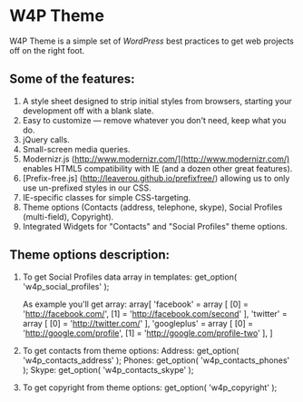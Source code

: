 #  W4P Theme

W4P Theme is a simple set of *WordPress* best practices to get web projects off on the right foot.

## Some of the features:

1. A style sheet designed to strip initial styles from browsers, starting your development off with a blank slate.
2. Easy to customize — remove whatever you don't need, keep what you do.
3. jQuery calls.
4. Small-screen media queries.
5. Modernizr.js (http://www.modernizr.com/](http://www.modernizr.com/) enables HTML5 compatibility with IE (and a dozen other great features).
6. [Prefix-free.js] (http://leaverou.github.io/prefixfree/) allowing us to only use un-prefixed styles in our CSS.
7. IE-specific classes for simple CSS-targeting.
8. Theme options (Contacts (address, telephone, skype), Social Profiles (multi-field), Copyright).
9. Integrated Widgets for "Contacts" and "Social Profiles" theme options.

## Theme options description:
1. To get Social Profiles data array in templates:
    get_option( 'w4p_social_profiles' );

    As example you'll get array:
     array[ 'facebook' = array [
                                    [0] = 'http://facebook.com/',
                                    [1] = 'http://facebook.com/second'
                                ],
             'twitter' = array [
                                    [0] = 'http://twitter.com/'
                               ],
             'googleplus' = array [
                                       [0] = 'http://google.com/profile',
                                       [1] = 'http://google.com/profile-two'
                                  ],
     ]

2. To get contacts from theme options:
    Address:
        get_option( 'w4p_contacts_address' );
    Phones:
        get_option( 'w4p_contacts_phones' );
    Skype:
        get_option( 'w4p_contacts_skype' );

3. To get copyright from theme options:
    get_option( 'w4p_copyright' );
